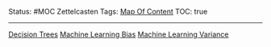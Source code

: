 Status: #MOC
Zettelcasten Tags: [Map Of Content](Map%20Of%20Content.md)
TOC: true

---

[Decision Trees](../slip-box/Decision%20Trees.md)
[Machine Learning Bias](../slip-box/Machine%20Learning%20Bias.md)
[Machine Learning Variance](../slip-box/Machine%20Learning%20Variance.md)
